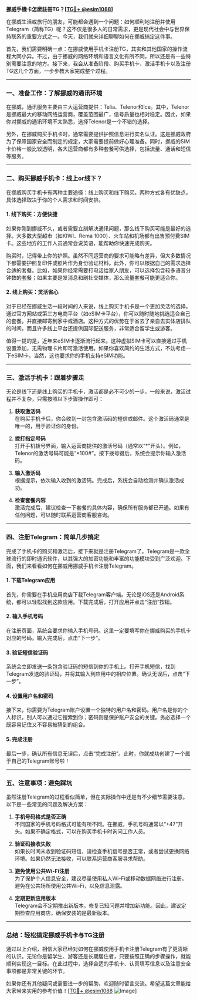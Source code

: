 **挪威手機卡怎麽註冊TG？[[TG💪+ @esim1088](https://t.me/s/esim1088)]**

在挪威生活或旅行的朋友，可能都会遇到一个问题：如何顺利地注册并使用Telegram（简称TG）呢？这不仅是很多人的日常需求，更是现代社会中与世界保持联系的重要方式之一。今天，我们就来详细聊聊如何在挪威搞定这件事。

首先，我们需要明确一点：在挪威使用手机卡注册TG，其实和其他国家的操作流程大同小异。不过，由于挪威的网络环境和语言文化有所不同，所以还是有一些特别需要注意的地方。接下来，我会从准备阶段、购买手机卡、激活手机卡以及注册TG这几个方面，一步步教大家完成整个过程。

---

### **一、准备工作：了解挪威的通讯环境**

在挪威，通讯服务主要由三大运营商提供：Telia、Telenor和Ice。其中，Telenor是挪威最大的移动网络运营商，覆盖范围最广，信号质量也相对稳定。因此，如果你对挪威的通讯环境不太熟悉，选择Telenor是一个不错的选择。

另外，在挪威购买手机卡时，通常需要提供护照信息进行实名认证。这是挪威政府为了保障国家安全而制定的规定，大家需要提前做好心理准备。同时，挪威的SIM卡价格一般比较透明，各大运营商都有多种套餐可供选择，包括流量、通话和短信等服务。

---

### **二、购买挪威手机卡：线上or线下？**

在挪威购买手机卡有两种主要途径：线上购买和线下购买。两种方式各有优缺点，具体选择取决于你的个人需求和时间安排。

#### **1. 线下购买：方便快捷**

如果你刚到挪威不久，或者需要立刻解决通讯问题，那么线下购买可能是最好的选择。大多数大型超市（如KIWI、Rema 1000）、火车站和机场都有出售预付费SIM卡。这些地方的工作人员通常会说英语，能帮助你快速完成购买。

购买时，记得带上你的护照。虽然不同运营商的要求可能略有差异，但大多数情况下都需要护照复印件或照片作为身份验证材料。此外，你可以根据自己的需求选择合适的套餐。比如，如果你经常需要打电话给家人朋友，可以选择包含较多语音分钟数的套餐；如果主要是发消息和刷社交媒体，那么流量套餐可能更适合你。

#### **2. 线上购买：灵活省心**

对于已经在挪威生活一段时间的人来说，线上购买手机卡是一个更加灵活的选择。通过官方网站或第三方电商平台（如eSIM卡平台），你可以随时随地挑选适合自己的套餐，并直接邮寄到家中或酒店。这种方式的优势在于省去了亲自去实体店排队的时间，而且许多线上平台还提供国际配送服务，非常适合留学生或游客。

值得一提的是，近年来eSIM卡逐渐流行起来。这种虚拟SIM卡可以直接通过手机设置添加，无需物理卡片即可激活使用。如果你喜欢简约的生活方式，不妨考虑一下eSIM卡。当然，这也要求你的手机支持eSIM功能。

---

### **三、激活手机卡：跟着步骤走**

无论是线下还是线上购买的手机卡，激活都是必不可少的一步。一般来说，激活过程并不复杂，只需按照以下步骤操作即可：

1. **获取激活码**  
   在购买手机卡后，你会收到一封包含激活码的短信或邮件。这个激活码通常是唯一的，用于验证你的身份。

2. **拨打指定号码**  
   打开手机拨号界面，输入运营商提供的激活号码（通常以“*”开头）。例如，Telenor的激活号码可能是“*100#”。按下拨号键后，系统会提示你输入激活码。

3. **输入激活码**  
   根据提示，依次输入收到的激活码。完成后，系统会自动检测并确认激活成功。

4. **检查套餐内容**  
   激活完成后，建议检查一下套餐的具体内容，确保所有服务都已开通。如果有任何问题，可以随时联系运营商客服咨询。

---

### **四、注册Telegram：简单几步搞定**

完成了手机卡的购买和激活后，接下来就是注册Telegram了。Telegram是一款全球流行的即时通讯软件，以其强大的加密功能和丰富的功能模块受到广泛欢迎。下面，我们来看看如何在挪威用挪威手机卡注册Telegram。

#### **1. 下载Telegram应用**

首先，你需要在手机应用商店下载Telegram客户端。无论是iOS还是Android系统，都可以轻松找到这款应用。下载完成后，打开应用并点击“注册”按钮。

#### **2. 输入手机号码**

在注册页面，系统会要求你输入手机号码。这里一定要填写你在挪威购买的手机卡对应的号码。输入完成后，点击“下一步”。

#### **3. 验证短信验证码**

系统会立即发送一条包含验证码的短信到你的手机上。打开手机短信，找到Telegram发送的验证码，并将其输入到应用中的相应位置。确认无误后，点击“下一步”。

#### **4. 设置用户名和密码**

接下来，你需要为Telegram账户设置一个独特的用户名和密码。用户名是你的个人标识，别人可以通过它搜索到你；密码则是保护账户安全的关键。务必选择一个既容易记住又不容易被猜到的组合。

#### **5. 完成注册**

最后一步，确认所有信息无误后，点击“完成注册”。此时，你就成功创建了一个属于自己的Telegram账号啦！

---

### **五、注意事项：避免踩坑**

虽然注册Telegram的过程看似简单，但在实际操作中还是有不少细节需要注意。以下是一些常见的问题及解决方案：

1. **手机号码格式是否正确**  
   不同国家的手机号码格式可能有所不同。在挪威，手机号码通常以“+47”开头。如果不确定格式，可以在购买手机卡时询问工作人员。

2. **验证码接收失败**  
   如果长时间未收到验证码短信，请检查手机信号是否正常，或者尝试更换网络环境。如果仍然无法接收，可以联系运营商客服寻求帮助。

3. **避免使用公共Wi-Fi注册**  
   为了保护个人信息安全，建议尽量使用私人Wi-Fi或移动数据网络进行注册。避免在公共场所使用公共Wi-Fi，以免信息泄露。

4. **定期更新应用版本**  
   Telegram会不定期推出新版本，修复已知问题并增加新功能。因此，建议定期检查应用商店，确保安装的是最新版本。

---

### **总结：轻松搞定挪威手机卡与TG注册**

通过以上介绍，相信大家已经对如何在挪威使用手机卡注册Telegram有了更清晰的认识。无论你是留学生、游客还是长期居住者，只要按照正确的步骤操作，就能顺利实现这一目标。在此过程中，选择合适的手机卡、认真填写信息以及注意安全事项都是非常关键的环节。

如果你还有其他疑问或需要进一步的帮助，欢迎随时留言交流。希望这篇文章能给大家带来实用的参考价值！[[TG💪+ @esim1088](https://t.me/s/esim1088) ![Image](https://i.postimg.cc/4NQfJmqS/Snipaste-2025-05-13-00-14-12.png)]